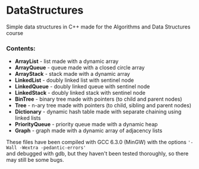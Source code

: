 # DataStructures
Simple data structures in C++ made for the Algorithms and Data Structures course

### Contents:
* **ArrayList** - list made with a dynamic array  
* **ArrayQueue** - queue made with a closed circle array  
* **ArrayStack** - stack made with a dynamic array  
* **LinkedList** - doubly linked list with sentinel node  
* **LinkedQueue** - doubly linked queue with sentinel node  
* **LinkedStack** - doubly linked stack with sentinel node  
* **BinTree** - binary tree made with pointers (to child and parent nodes)  
* **Tree** - n-ary tree made with pointers (to child, sibling and parent nodes)  
* **Dictionary** - dynamic hash table made with separate chaining using linked lists  
* **PriorityQueue** - priority queue made with a dynamic heap  
* **Graph** - graph made with a dynamic array of adjacency lists  
  
These files have been compiled with GCC 6.3.0 (MinGW) with the options `'-Wall -Wextra -pedantic-errors'`  
and debugged with gdb, but they haven't been tested thoroughly, so there may still be some bugs.
